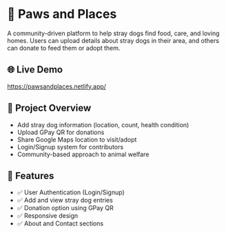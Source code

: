 
# 🐾 Paws and Places

A community-driven platform to help stray dogs find food, care, and loving homes. Users can upload details about stray dogs in their area, and others can donate to feed them or adopt them.

## 🌐 Live Demo
https://pawsandplaces.netlify.app/

## 📸 Project Overview

- Add stray dog information (location, count, health condition)
- Upload GPay QR for donations
- Share Google Maps location to visit/adopt
- Login/Signup system for contributors
- Community-based approach to animal welfare


## 🔐 Features

- ✅ User Authentication (Login/Signup)
- ✅ Add and view stray dog entries
- ✅ Donation option using GPay QR
- ✅ Responsive design
- ✅ About and Contact sections



